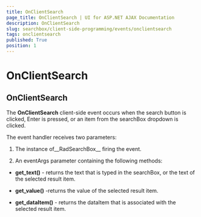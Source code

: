 ```yaml
---
title: OnClientSearch
page_title: OnClientSearch | UI for ASP.NET AJAX Documentation
description: OnClientSearch
slug: searchbox/client-side-programming/events/onclientsearch
tags: onclientsearch
published: True
position: 1
---
```


# OnClientSearch



## OnClientSearch

The __OnClientSearch__ client-side event occurs when the search button is clicked, Enter is pressed, or an item from the searchBox dropdown is clicked.

The event handler receives two parameters:

1. The instance of__RadSearchBox__ firing the event.

1. An eventArgs parameter containing the following methods:

* __get_text()__ - returns the text that is typed in the searchBox, or the text of the selected result item.

* __get_value()__ -returns the value of the selected result item.

* __get_dataItem()__ - returns the dataItem that is associated with the selected result item.
